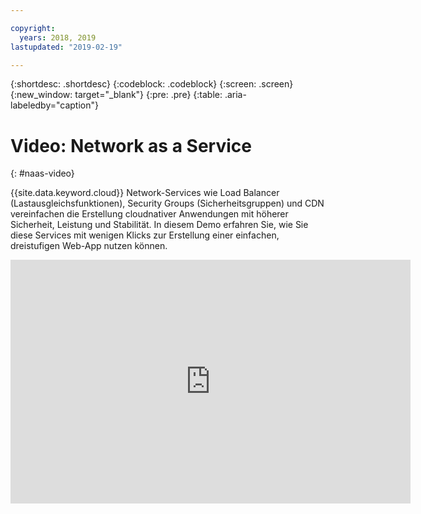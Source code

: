 ```yaml
---

copyright:
  years: 2018, 2019
lastupdated: "2019-02-19"

---
```


{:shortdesc: .shortdesc}
{:codeblock: .codeblock}
{:screen: .screen}
{:new_window: target="_blank"}
{:pre: .pre}
{:table: .aria-labeledby="caption"}

# Video: Network as a Service
{: #naas-video}

{{site.data.keyword.cloud}} Network-Services wie Load Balancer (Lastausgleichsfunktionen), Security Groups (Sicherheitsgruppen) und CDN vereinfachen die Erstellung cloudnativer Anwendungen mit höherer Sicherheit, Leistung und Stabilität. In diesem Demo erfahren Sie, wie Sie diese Services mit wenigen Klicks zur Erstellung einer einfachen, dreistufigen Web-App nutzen können.

<p>
  <div class="embed-responsive embed-responsive-16by9">
    <iframe class="embed-responsive-item" id="youtubeplayer" type="text/html" title="Demo" width="640" height="390" src="https://www.youtube.com/embed/LRvNCXvtkX0?rel=0" frameborder="0" webkitallowfullscreen mozallowfullscreen allowfullscreen> </iframe>
  </div>
</p>
